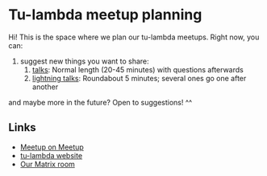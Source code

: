 # Tu-lambda meetup planning

Hi! This is the space where we plan our tu-lambda meetups. Right now, you can:

1. suggest new things you want to share:
   1. [talks](https://github.com/tu-lambda/planning/issues/new?template=talk.yml): Normal length (20-45 minutes) with questions afterwards
   2. [lightning talks](https://github.com/tu-lambda/planning/issues/new?template=lightning_talk.yml): Roundabout 5 minutes; several ones go one after another

and maybe more in the future? Open to suggestions! ^^

## Links

- [Meetup on Meetup](https://www.meetup.com/Tu-Lambda/)
- [tu-lambda website](https://tu-lambda.github.io/)
- [Our Matrix room](https://matrix.to/#/#functional-programming-night-tuebingen:matrix.org)
